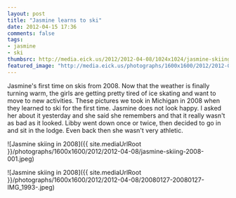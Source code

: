 ```yaml
---
layout: post
title: "Jasmine learns to ski"
date: 2012-04-15 17:36
comments: false
tags: 
- jasmine
- ski
thumbsrc: http://media.eick.us/2012/2012-04-08/1024x1024/jasmine-skiing-2008-001.jpeg
featured_image: "http://media.eick.us/photographs/1600x1600/2012/2012-04-08/jasmine-skiing-2008-001.jpeg"
---
```

Jasmine's first time on skis from 2008.  Now that the weather is finally turning warm, the girls are getting pretty tired of ice skating and want to move to new activities.  These pictures we took in Michigan in 2008 when they learned to ski for the first time.  Jasmine does not look happy.  I asked her about it yesterday and she said she remembers and that it really wasn't as bad as it looked.  Libby went down once or twice, then decided to go in and sit in the lodge.  Even back then she wasn't very athletic.



![Jasmine skiing in 2008]({{ site.mediaUrlRoot }}/photographs/1600x1600/2012/2012-04-08/jasmine-skiing-2008-001.jpeg)




![Jasmine skiing in 2008]({{ site.mediaUrlRoot }}/photographs/1600x1600/2012/2012-04-08/20080127-20080127-IMG_1993-.jpeg)


